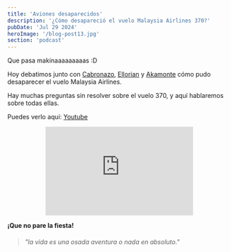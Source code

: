 ```yaml
---
title: 'Aviones desaparecidos'
description: '¿Cómo desapareció el vuelo Malaysia Airlines 370?'
pubDate: 'Jul 29 2024'
heroImage: '/blog-post13.jpg'
section: 'podcast'
---
```


Que pasa makinaaaaaaaaas :D

Hoy debatimos junto con <a href="https://www.instagram.com/antoniogalvezsalm/" target="_blank">Cabronazo</a>, <a href="https://www.ellorian.es" target="_blank">Ellorian</a> y <a href="https://www.youtube.com/@Akamonte" target="_blank">Akamonte</a> cómo pudo desaparecer el vuelo Malaysia Airlines.

Hay muchas preguntas sin resolver sobre el vuelo 370, y aquí hablaremos sobre todas ellas.

Puedes verlo aquí:
<a href="https://www.youtube.com/watch?v=HJCbdvVVRUM" target="_blank">Youtube</a>

<p align="center">
    <iframe width="66%" height="200vh" src="https://www.youtube.com/embed/HJCbdvVVRUM?si=tTAP9jNAeQuNG-i3" title="YouTube video player" frameborder="0" allow="accelerometer; autoplay; clipboard-write; encrypted-media; gyroscope; picture-in-picture; web-share" referrerpolicy="strict-origin-when-cross-origin" allowfullscreen></iframe>
</p>

**¡Que no pare la fiesta!**

> ###### "la vida es una osada aventura o nada en absoluto."
